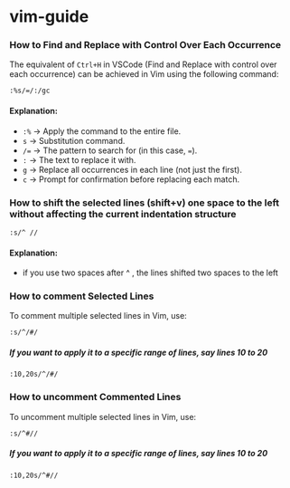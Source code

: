 # vim-guide

### How to Find and Replace with Control Over Each Occurrence

The equivalent of `Ctrl+H` in VSCode (Find and Replace with control over each occurrence) can be achieved in Vim using the following command:

```vim
:%s/=/:/gc
```

#### Explanation:
- `:%` → Apply the command to the entire file.
- `s` → Substitution command.
- `/=` → The pattern to search for (in this case, `=`).
- `:` → The text to replace it with.
- `g` → Replace all occurrences in each line (not just the first).
- `c` → Prompt for confirmation before replacing each match.

### How to shift the selected lines (shift+v) one space to the left without affecting the current indentation structure

```vim
:s/^ //
```
#### Explanation:
- if you use two spaces after ^ , the lines shifted two spaces to the left


### How to comment Selected Lines
To comment multiple selected lines in Vim, use:
```vim
:s/^/#/
```
##### If you want to apply it to a specific range of lines, say lines 10 to 20
```vim
:10,20s/^/#/
```
### How to uncomment Commented Lines
To uncomment multiple selected lines in Vim, use:
```vim
:s/^#//
```
##### If you want to apply it to a specific range of lines, say lines 10 to 20
```vim
:10,20s/^#//
```
